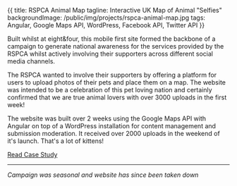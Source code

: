 {{
title: RSPCA Animal Map
tagline: Interactive UK Map of Animal "Selfies"
backgroundImage: /public/img/projects/rspca-animal-map.jpg
tags: Angular, Google Maps API, WordPress, Facebook API, Twitter API
}}

Built whilst at eight&four, this mobile first site formed the backbone of a campaign to generate national awareness for the services provided by the RSPCA whilst actively involving their supporters across different social media channels.

The RSPCA wanted to involve their supporters by offering a platform for users to upload photos of their pets and place them on a map. The website was intended to be a celebration of this pet loving nation and certainly confirmed that we are true animal lovers with over 3000 uploads in the first week!

The website was built over 2 weeks using the Google Maps API with Angular on top of a WordPress installation for content management and submission moderation.  It received over 2000 uploads in the weekend of it's launch.  That's a lot of kittens!

<a href="http://eightandfour.com/our-work/rspca/" target="_blank" class="button button--push">Read Case Study</a>

---
*Campaign was seasonal and website has since been taken down*
